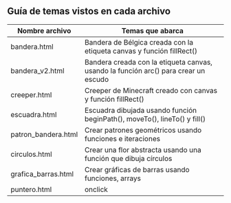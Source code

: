 ## Guía de temas vistos en cada archivo

| Nombre archivo      | Temas que abarca                                                                    |
| ------------------- | ----------------------------------------------------------------------------------- |
| bandera.html        | Bandera de Bélgica creada con la etiqueta canvas y función fillRect()               |
| bandera_v2.html     | Bandera creada con la etiqueta canvas, usando la función arc() para crear un escudo |
| creeper.html        | Creeper de Minecraft creado con canvas y función fillRect()                         |
| escuadra.html       | Escuadra dibujada usando función beginPath(), moveTo(), lineTo() y fill()           |
| patron_bandera.html | Crear patrones geométricos usando funciones e iteraciones                           |
| circulos.html       | Crear una flor abstracta usando una función que dibuja círculos                     |
| grafica_barras.html | Crear gráficas de barras usando funciones, arrays                                   |
| puntero.html        | onclick                                                                             |
